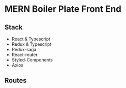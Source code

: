 # MERN Boiler Plate Front End

## Stack

- React & Typescript
- Redux & Typescript
- Redux-saga
- React-router
- Styled-Components
- Axios

## Routes

